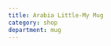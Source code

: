 ```yaml
---
title: Arabia Little-My Mug
category: shop
department: mug
---
```

<script type="text/javascript">
amzn_assoc_tracking_id = "farraway-20";
amzn_assoc_ad_mode = "manual";
amzn_assoc_ad_type = "smart";
amzn_assoc_marketplace = "amazon";
amzn_assoc_region = "US";
amzn_assoc_design = "enhanced_links";
amzn_assoc_asins = "B00TBCCOUW";
amzn_assoc_placement = "adunit";
amzn_assoc_linkid = "95e24b6f0df9b507936c7e5b01ec763c";
</script>
<script src="//z-na.amazon-adsystem.com/widgets/onejs?MarketPlace=US"></script>
